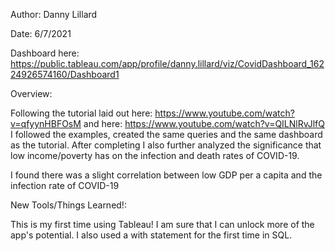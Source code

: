 Author: Danny Lillard

Date: 6/7/2021

Dashboard here: https://public.tableau.com/app/profile/danny.lillard/viz/CovidDashboard_16224926574160/Dashboard1

Overview:

Following the tutorial laid out here: https://www.youtube.com/watch?v=qfyynHBFOsM and here: https://www.youtube.com/watch?v=QILNlRvJlfQ I followed the examples, created the same queries and the same dashboard as the tutorial. After completing I also further analyzed the significance that low income/poverty has on the infection and death rates of COVID-19.

I found there was a slight correlation between low GDP per a capita and the infection rate of COVID-19

New Tools/Things Learned!:

This is my first time using Tableau! I am sure that I can unlock more of the app's potential. I also used a with statement for the first time in SQL.
